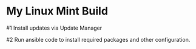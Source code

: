 # My Linux Mint Build

#1 Install updates via Update Manager

#2 Run ansible code to install required packages and other configuration.



